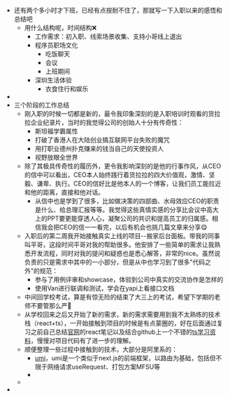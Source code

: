 - 还有两个多小时才下班，已经有点按耐不住了，那就写一下入职以来的感悟和总结吧
	- 用什么结构呢，时间结构❌
		- 工作需求：初入职、线索场景收集、支持小哥线上退出
		- 程序员职场文化
			- 吃饭聊天
			- 会议
			- 上班期间
		- 深圳生活体验
			- 衣食住行和娱乐
-
- 三个阶段的工作总结
	- 刚入职的时候一切都是新的，最令我印象深刻的是入职培训时观看的货拉拉企业纪录片，当时的我觉得公司的创始人十分有传奇性：
		- 斯坦福学霸属性
		- 打破了香港人在大陆创业搞互联网平台失败的魔咒
		- 用打职业德州扑克赚来的钱当自己的天使投资人
		- 视野放眼全世界
	- 除了其极具传奇性的履历外，更令我影响深刻的是他的行事作风，从CEO的信中可以看出，CEO本人始终践行着货拉拉的四大价值观，激情、坚毅、谦卑、执行。CEO的信好比是他本人的一个博客，让我们员工能拉近和他的距离，直接和他对话。
		- 从信中也是学到了很多，比如做决策的四部曲、水母效应CEO的职责是什么、给总理汇报等等。我觉得这些真情实感的分享比会议中高大上的PPT要更能穿透人心，凝聚公司的共识和提高员工的归属感。相信我会把CEO的信一一看完，以后有机会也挑几篇文章来分享😋
	- 入职后的第二周我开始接触真实上线的项目--搬家后台面板。带我的同事叫平哥，这段时间平哥对我的帮助很多。他安排了一些简单的需求让我熟悉开发流程，同时对我的提问和疑惑也是悉心解答，非常的nice。虽然说负责的只是需求中其中的一小部分，但是从中也学习到了很多"代码之外"的规范：
		- 参与了用例评审和showcase，体验到公司中真实的交流协作是怎样的
		- 使用Van进行联调和测试，学会在yapi上看接口文档
	- 中间回学校考试，算是有惊无险的结束了大三上的考试，希望下学期的老师不要管那么严🙏
	- 从学校回来之后又开始了新的需求，新的需求需要用到我不太熟练的技术栈（react+ts），一开始接触到项目的时候是有点蒙圈的，好在后面通过复习之前自己总结[官网](https://zh-hans.react.dev/reference/react)的react笔记以及结合github上一个不错的[ts学习资料](https://github.com/staticdeng/start-with-typescript)，慢慢对项目代码有了进一步的理解。
	- 顺便整理一些过程中接触到的技术，大部分是阿里系的：
		- [umi](https://umijs.org/docs/introduce/introduce)，umi是一个类似于next.js的前端框架，以路由为基础，包括但不限于网络请求useRequest、打包方案MFSU等
		-
	-
-